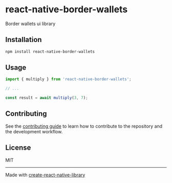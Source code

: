 # react-native-border-wallets

Border wallets ui library

## Installation

```sh
npm install react-native-border-wallets
```

## Usage

```js
import { multiply } from 'react-native-border-wallets';

// ...

const result = await multiply(3, 7);
```

## Contributing

See the [contributing guide](CONTRIBUTING.md) to learn how to contribute to the repository and the development workflow.

## License

MIT

---

Made with [create-react-native-library](https://github.com/callstack/react-native-builder-bob)
